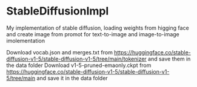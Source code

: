 # StableDiffusionImpl
My implementation of stable diffusion, loading weights from higging face and create image from promot for text-to-image and image-to-image imolementation

Download vocab.json and merges.txt from https://huggingface.co/stable-diffusion-v1-5/stable-diffusion-v1-5/tree/main/tokenizer and save them in the data folder
Download v1-5-pruned-emaonly.ckpt from https://huggingface.co/stable-diffusion-v1-5/stable-diffusion-v1-5/tree/main and save it in the data folder
